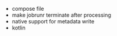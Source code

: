 - compose file
- make jobrunr terminate after processing
- native support for metadata write 
- kotlin